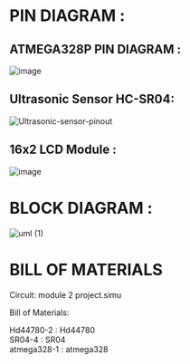 # PIN DIAGRAM :

## ATMEGA328P PIN DIAGRAM :

![image](https://user-images.githubusercontent.com/94309132/144063584-b38957ec-8d26-493f-94b8-37bb2d8a6313.png)



## Ultrasonic Sensor HC-SR04:

![Ultrasonic-sensor-pinout](https://user-images.githubusercontent.com/94309132/144062975-3799cb4d-9bc6-4a12-a861-e287d5e3e59e.png)


## 16x2 LCD Module :

![image](https://user-images.githubusercontent.com/94309132/144063212-58a0ad56-f626-48b3-9f26-61cb8638d0a5.png)


# BLOCK DIAGRAM :

![uml (1)](https://user-images.githubusercontent.com/94309132/144071425-13a73aaa-368a-44e1-9a1c-10f7530802f9.png)


# BILL OF MATERIALS

Circuit: module 2 project.simu

Bill of Materials:

Hd44780-2 : Hd44780   
SR04-4 : SR04   
atmega328-1 : atmega328   


